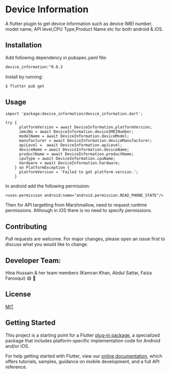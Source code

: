 # Device Information

A flutter plugin to get device information such as device IMEI number, model name, API level,CPU Type,Product Name etc for both android & iOS.

## Installation

Add following dependency in pubspec.yaml file:

```bash
device_information:^0.0.3
```
Install by running:

```bash
$ flutter pub get 
```

## Usage

```
import 'package:device_information/device_information.dart';

try {
      platformVersion = await DeviceInformation.platformVersion;
      imeiNo = await DeviceInformation.deviceIMEINumber;
      modelName = await DeviceInformation.deviceModel;
      manufacturer = await DeviceInformation.deviceManufacturer;
      apiLevel =  await DeviceInformation.apiLevel;
      deviceName = await DeviceInformation.deviceName;
      productName = await DeviceInformation.productName;
      cpuType = await DeviceInformation.cpuName;
      hardware = await DeviceInformation.hardware;
    } on PlatformException {
      platformVersion = 'Failed to get platform version.';
    }
```
In android add the following permission:
```
<uses-permission android:name="android.permission.READ_PHONE_STATE"/>
```
Then for API targetting from Marshmallow, need to request runtime permissions.
Although in iOS there is no need to specify permissions.

## Contributing
Pull requests are welcome. For major changes, please open an issue first to discuss what you would like to change.

## Developer Team:
Hina Hussain & her team members (Kamran Khan, Abdul Sattar, Faiza Farooqui) :smile: :tada:

## License
[MIT](https://choosealicense.com/licenses/mit/)
## Getting Started

This project is a starting point for a Flutter
[plug-in package](https://flutter.dev/developing-packages/),
a specialized package that includes platform-specific implementation code for
Android and/or iOS.

For help getting started with Flutter, view our
[online documentation](https://flutter.dev/docs), which offers tutorials,
samples, guidance on mobile development, and a full API reference.

